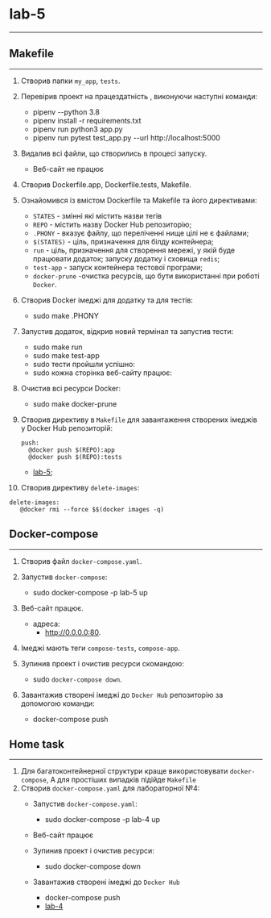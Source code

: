 # lab-5
---
## Makefile
---
1. Створив папки `my_app`, `tests`.
2. Перевірив проект на працездатність , виконуючи наступні команди:
   - pipenv --python 3.8
   - pipenv install -r requirements.txt
   - pipenv run python3 app.py
   - pipenv run pytest test_app.py --url http://localhost:5000
   
3. Видалив всі файли, що створились в процесі запуску.
   - Веб-сайт не працює
   
4. Створив Dockerfile.app, Dockerfile.tests, Makefile.
5. Ознайомився із вмістом Dockerfile та Makefile та його директивами:
    - `STATES` - змінні які містить назви тегів
    - `REPO` -  містить назву Docker Hub репозиторію;
    - `.PHONY` - вказує файлу, що переліченні нище цілі не є файлами;
    - `$(STATES)` - ціль, призначення для білду контейнера;
    - `run` - ціль, призначення для створення мережі, у якій буде працювати додаток; запуску додатку і сховища `redis`;
    - `test-app` - запуск контейнера тестової програми;
    - `docker-prune` -очистка ресурсів, що бути використанні при роботі `Docker`.
6. Створив Docker імеджі для додатку та для тестів:
    - sudo make .PHONY
7. Запустив додаток, відкрив новий термінал та запустив тести:
    - sudo make run
    - sudo make test-app
    - sudo тести пройшли успішно:
    - sudo кожна сторінка веб-сайту працює:

8. Очистив всі ресурси Docker:
    - sudo make docker-prune
9. Створив директиву в `Makefile` для завантаження створених імеджів у Docker Hub репозиторій:
    ```
    push:
	  @docker push $(REPO):app
	  @docker push $(REPO):tests
    ```
    - [lab-5](https://hub.docker.com/repository/docker/toooolik/lab5);

10. Створив директиву `delete-images`:
   ```
   delete-images:
      @docker rmi --force $$(docker images -q)
   ```

## Docker-compose
---
1. Створив файл `docker-compose.yaml`.
2. Запустив `docker-compose`:
    - sudo docker-compose -p lab-5 up
3. Веб-сайт працює. 
   - адреса:
     - http://0.0.0.0:80.

4. Імеджі мають теги `compose-tests`, `compose-app`.
5. Зупинив проект і очистив ресурси скомандою:
   - sudo `docker-compose down`.
6. Завантажив створені імеджі до `Docker Hub` репозиторію за допомогою команди:
    - docker-compose push
## Home task
---
1. Для багатоконтейнерної структури краще використовувати `docker-compose`, А для простіших випадків підійде `Makefile`
2. Створив `docker-compose.yaml` для лабораторної №4:
   - Запустив `docker-compose.yaml`:
        - sudo docker-compose -p lab-4 up
   - Веб-сайт працює
   - Зупинив проект і очистив ресурси:
      - sudo docker-compose down
           
   - Завантажив створені імеджі до `Docker Hub`
      - docker-compose push
      - [lab-4](https://hub.docker.com/repository/docker/toooolik/lab5)
